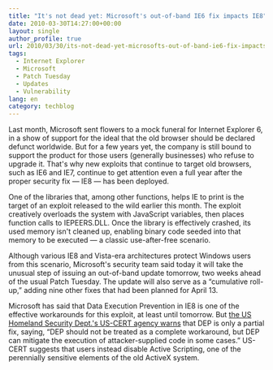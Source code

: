 ```yaml
---
title: "It's not dead yet: Microsoft's out-of-band IE6 fix impacts IE8"
date: 2010-03-30T14:27:00+00:00
layout: single
author_profile: true
url: 2010/03/30/its-not-dead-yet-microsofts-out-of-band-ie6-fix-impacts-ie8/
tags:
  - Internet Explorer
  - Microsoft
  - Patch Tuesday
  - Updates
  - Vulnerability
lang: en
category: techblog
---
```

Last month, Microsoft sent flowers to a mock funeral for Internet Explorer 6, in a show of support for the ideal that the old browser should be declared defunct worldwide. But for a few years yet, the company is still bound to support the product for those users (generally businesses) who refuse to upgrade it. That's why new exploits that continue to target old browsers, such as IE6 and IE7, continue to get attention even a full year after the proper security fix &#8212; IE8 &#8212; has been deployed.

One of the libraries that, among other functions, helps IE to print is the target of an exploit released to the wild earlier this month. The exploit creatively overloads the system with JavaScript variables, then places function calls to IEPEERS.DLL. Once the library is effectively crashed, its used memory isn't cleaned up, enabling binary code seeded into that memory to be executed &#8212; a classic use-after-free scenario.

Although various IE8 and Vista-era architectures protect Windows users from this scenario, Microsoft's security team said today it will take the unusual step of issuing an out-of-band update tomorrow, two weeks ahead of the usual Patch Tuesday. The update will also serve as a &#8220;cumulative roll-up,&#8221; adding nine other fixes that had been planned for April 13.

Microsoft has said that Data Execution Prevention in IE8 is one of the effective workarounds for this exploit, at least until tomorrow. But [the US Homeland Security Dept.'s US-CERT agency warns](http://www.kb.cert.org/vuls/id/744549) that DEP is only a partial fix, saying, &#8220;DEP should not be treated as a complete workaround, but DEP can mitigate the execution of attacker-supplied code in some cases.&#8221; US-CERT suggests that users instead disable Active Scripting, one of the perennially sensitive elements of the old ActiveX system.